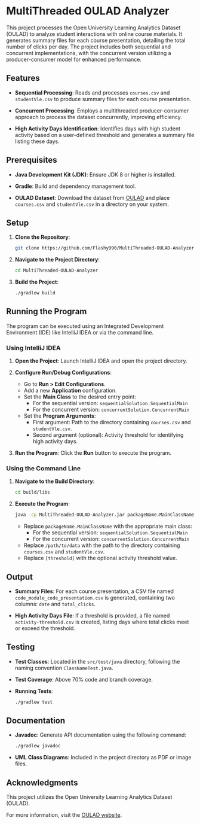 # MultiThreaded OULAD Analyzer

This project processes the Open University Learning Analytics Dataset (OULAD) to analyze student interactions with online course materials. It generates summary files for each course presentation, detailing the total number of clicks per day. The project includes both sequential and concurrent implementations, with the concurrent version utilizing a producer-consumer model for enhanced performance.

## Features

- **Sequential Processing**: Reads and processes `courses.csv` and `studentVle.csv` to produce summary files for each course presentation.

- **Concurrent Processing**: Employs a multithreaded producer-consumer approach to process the dataset concurrently, improving efficiency.

- **High Activity Days Identification**: Identifies days with high student activity based on a user-defined threshold and generates a summary file listing these days.

## Prerequisites

- **Java Development Kit (JDK)**: Ensure JDK 8 or higher is installed.

- **Gradle**: Build and dependency management tool.

- **OULAD Dataset**: Download the dataset from [OULAD](https://analyse.kmi.open.ac.uk/open_dataset) and place `courses.csv` and `studentVle.csv` in a directory on your system.

## Setup

1. **Clone the Repository**:

   ```bash
   git clone https://github.com/Flashy990/MultiThreaded-OULAD-Analyzer.git
   ```

2. **Navigate to the Project Directory**:

   ```bash
   cd MultiThreaded-OULAD-Analyzer
   ```

3. **Build the Project**:

   ```bash
   ./gradlew build
   ```

## Running the Program

The program can be executed using an Integrated Development Environment (IDE) like IntelliJ IDEA or via the command line.

### Using IntelliJ IDEA

1. **Open the Project**: Launch IntelliJ IDEA and open the project directory.

2. **Configure Run/Debug Configurations**:
   - Go to **Run > Edit Configurations**.
   - Add a new **Application** configuration.
   - Set the **Main Class** to the desired entry point:
     - For the sequential version: `sequentialSolution.SequentialMain`
     - For the concurrent version: `concurrentSolution.ConcurrentMain`
   - Set the **Program Arguments**:
     - First argument: Path to the directory containing `courses.csv` and `studentVle.csv`.
     - Second argument (optional): Activity threshold for identifying high activity days.

3. **Run the Program**: Click the **Run** button to execute the program.

### Using the Command Line

1. **Navigate to the Build Directory**:

   ```bash
   cd build/libs
   ```

2. **Execute the Program**:

   ```bash
   java -cp MultiThreaded-OULAD-Analyzer.jar packageName.MainClassName /path/to/data [threshold]
   ```

   - Replace `packageName.MainClassName` with the appropriate main class:
     - For the sequential version: `sequentialSolution.SequentialMain`
     - For the concurrent version: `concurrentSolution.ConcurrentMain`
   - Replace `/path/to/data` with the path to the directory containing `courses.csv` and `studentVle.csv`.
   - Replace `[threshold]` with the optional activity threshold value.

## Output

- **Summary Files**: For each course presentation, a CSV file named `code_module_code_presentation.csv` is generated, containing two columns: `date` and `total_clicks`.

- **High Activity Days File**: If a threshold is provided, a file named `activity-threshold.csv` is created, listing days where total clicks meet or exceed the threshold.

## Testing

- **Test Classes**: Located in the `src/test/java` directory, following the naming convention `ClassNameTest.java`.

- **Test Coverage**:  Above 70% code and branch coverage.

- **Running Tests**:

  ```bash
  ./gradlew test
  ```

## Documentation

- **Javadoc**: Generate API documentation using the following command:

  ```bash
  ./gradlew javadoc
  ```

- **UML Class Diagrams**: Included in the project directory as PDF or image files.

## Acknowledgments

This project utilizes the Open University Learning Analytics Dataset (OULAD).

For more information, visit the [OULAD website](https://analyse.kmi.open.ac.uk/open_dataset). 